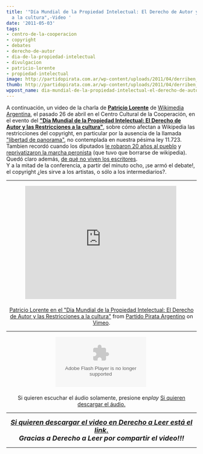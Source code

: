 ```yaml
---
title: '"Día Mundial de la Propiedad Intelectual: El Derecho de Autor y las Restricciones
  a la cultura",-Video '
date: '2011-05-03'
tags:
- centro-de-la-cooperacion
- copyright
- debates
- derecho-de-autor
- dia-de-la-propiedad-intelectual
- divulgacion
- patricio-lorente
- propiedad-intelectual
image: http://partidopirata.com.ar/wp-content/uploads/2011/04/derriben_ese_muro-207x300.png
thumb: http://partidopirata.com.ar/wp-content/uploads/2011/04/derriben_ese_muro-207x300.png
wppost_name: dia-mundial-de-la-propiedad-intelectual-el-derecho-de-autor-y-las-restricciones-a-la-cultura-video
---
```


A continuación, un video de la charla de <a href="http://www.patriciolorente.com.ar/"><b>Patricio Lorente</b></a> de <a href="http://www.wikimedia.org.ar/">Wikimedia Argentina</a>, el pasado 26 de abril en el Centro Cultural de la Cooperación, en el evento del <a href="http://www.derechoaleer.org/2011/04/criminalizados-por-la-11723-dia-mundial-propiedad-intelectual.html"><b>"Día Mundial de la Propiedad Intelectual: El Derecho de Autor y las Restricciones a la cultura"</b></a>, sobre cómo afectan a Wikipedia las restricciones del copyright, en particular por la ausencia de la llamada <a href="http://www.derechoaleer.org/dalwiki/Panorama">"libertad de panorama"</a>, no contemplada en nuestra pésima ley 11.723.   
Tambien recordó cuando los diputados <a href="http://www.derechoaleer.org/2009/11/veinte-anos-robados-al-pueblo.html">le robaron 20 años al pueblo</a> y <a href="http://www.derechoaleer.org/2009/11/el-dia-que-los-peronistas.html">reprivatizaron la marcha peronista</a> (que tuvo que borrarse de wikipedia). Quedó claro además, <a href="http://www.derechoaleer.org/2009/09/de-que-no-viven-los-escritores.html">de qué no viven los escritores</a>.  
Y a la mitad de la conferencia, a partir del minuto ocho, ¡se  armó el debate!, el copyright ¿les sirve a los artistas, o sólo a los  intermediarios?.

<hr />





<center><iframe frameborder="0" height="300" src="http://player.vimeo.com/video/23193555?title=0&amp;byline=0&amp;portrait=0" width="400"></iframe>&nbsp;</center><center>&nbsp;</center><center><a href="http://vimeo.com/23193555">Patricio Lorente en el "Día Mundial de la Propiedad Intelectual: El Derecho de Autor y las Restricciones a la cultura"</a> from <a href="http://vimeo.com/user3611990">Partido Pirata Argentino</a> on <a href="http://vimeo.com/">Vimeo</a>.<hr />
<object data="http://www.ivoox.com/playerivoox_ee_637217_1.html" height="133" id="player637217" type="application/x-shockwave-flash" width="240"><param name="movie" value="http://www.ivoox.com/playerivoox_ee_637217_1.html">
</param>
<param name="AllowScriptAccess" value="always">
</param>
<param name="allowFullScreen" value="true">
</param>
<param name="wmode" value="transparent">
</param>
<embed src="http://www.ivoox.com/playerivoox_ee_637217_1.html" type="application/x-shockwave-flash" allowfullscreen="true" wmode="transparent" allowscriptaccess="always" width="240" height="133"></embed></object>&nbsp;</center><center>&nbsp;</center><center>Si quieren escuchar el áudio solamente, presione en<i>play</i>
<a href="http://www.ivoox.com/patricio-lorente-dia-mundial-la_md_637217_1.mp3" target="_blank">Si quieren descargar el áudio.</a></center>


<hr />
<div style="text-align: center;">

</div>
<div style="text-align: center;">
<span style="font-size: large;"><b><a href="http://derechoaleer.org/2011/05/y-no-deberian-trabajar-los-hijos.html" target="_blank"><i>Si quieren descargar el video en </i><i>Derecho a Leer está el link.</i></a></b></span></div>
<div style="text-align: center;">
<span style="font-size: large;"><b>
</b></span></div>
<div style="text-align: center;">
<span style="font-size: large;"><b><i>Gracias a <i>Derecho a Leer por compartir el video!!!</i></i></b></span></div>
<i><i><hr />
&nbsp;</i> </i>
